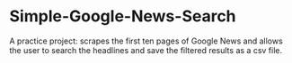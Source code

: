 # Simple-Google-News-Search
A practice project: scrapes the first ten pages of Google News and allows the user to search the headlines and save the filtered results as a csv file. 
